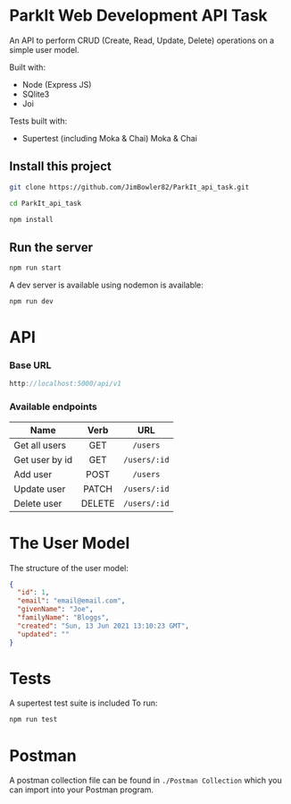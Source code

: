 # ParkIt Web Development API Task

An API to perform CRUD (Create, Read, Update, Delete) operations on a simple user model.

Built with:

- Node (Express JS)
- SQlite3
- Joi

Tests built with:

- Supertest (including Moka & Chai) Moka & Chai

## Install this project

```bash
git clone https://github.com/JimBowler82/ParkIt_api_task.git
```

```bash
cd ParkIt_api_task
```

```bash
npm install
```

## Run the server

```bash
npm run start
```

A dev server is available using nodemon is available:

```bash
npm run dev
```

# API

### Base URL

```javascript
http://localhost:5000/api/v1
```

### Available endpoints

| Name           |  Verb  |     URL      |
| -------------- | :----: | :----------: |
| Get all users  |  GET   |   `/users`   |
| Get user by id |  GET   | `/users/:id` |
| Add user       |  POST  |   `/users`   |
| Update user    | PATCH  | `/users/:id` |
| Delete user    | DELETE | `/users/:id` |

# The User Model

The structure of the user model:

```json
{
  "id": 1,
  "email": "email@email.com",
  "givenName": "Joe",
  "familyName": "Bloggs",
  "created": "Sun, 13 Jun 2021 13:10:23 GMT",
  "updated": ""
}
```

# Tests

A supertest test suite is included
To run:

```javascript
npm run test
```

# Postman

A postman collection file can be found in `./Postman Collection` which you can import into your Postman program.

